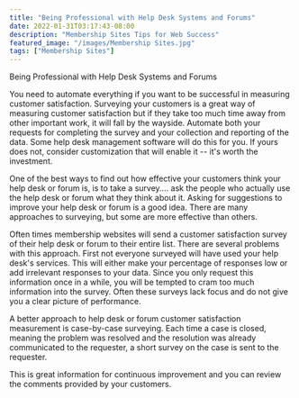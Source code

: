 ```yaml
---
title: "Being Professional with Help Desk Systems and Forums"
date: 2022-01-31T03:17:43-08:00
description: "Membership Sites Tips for Web Success"
featured_image: "/images/Membership Sites.jpg"
tags: ["Membership Sites"]
---
```


Being Professional with Help Desk Systems and Forums

You need to automate everything if you want to be successful in measuring customer satisfaction. Surveying your customers is a great way of measuring customer satisfaction but if they take too much time away from other important work, it will fall by the wayside. Automate both your requests for completing the survey and your collection and reporting of the data. Some help desk management software will do this for you. If yours does not, consider customization that will enable it -- it's worth the investment.

One of the best ways to find out how effective your customers think your help desk or forum is, is to take a survey.... ask the people who actually use the help desk or forum what they think about it. Asking for suggestions to improve your help desk or forum is a good idea. There are many approaches to surveying, but some are more effective than others.

Often times membership websites will send a customer satisfaction survey of their help desk or forum to their entire list. There are several problems with this approach. First not everyone surveyed will have used your help desk's services. This will either make your percentage of responses low or add irrelevant responses to your data. Since you only request this information once in a while, you will be tempted to cram too much information into the survey. Often these surveys lack focus and do not give you a clear picture of performance.

A better approach to help desk or forum customer satisfaction measurement is case-by-case surveying. Each time a case is closed, meaning the problem was resolved and the resolution was already communicated to the requester, a short survey on the case is sent to the requester.

This is great information for continuous improvement and you can review the comments provided by your customers.


